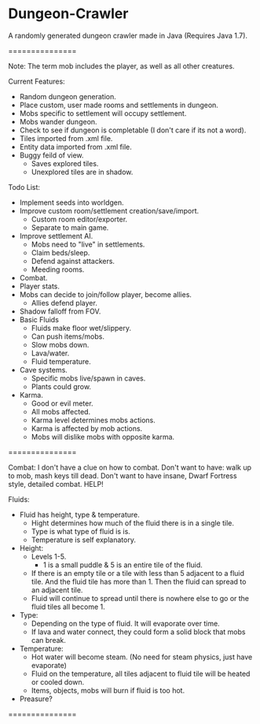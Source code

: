 Dungeon-Crawler
===============

A randomly generated dungeon crawler made in Java (Requires Java 1.7).

===============

Note: The term mob includes the player, as well as all other creatures.

Current Features:
+ Random dungeon generation.
+ Place custom, user made rooms and settlements in dungeon.
+ Mobs specific to settlement will occupy settlement.
+ Mobs wander dungeon.
+ Check to see if dungeon is completable (I don't care if its not a word).
+ Tiles imported from .xml file.
+ Entity data imported from .xml file.
+ Buggy feild of view. 
  + Saves explored tiles.
  + Unexplored tiles are in shadow.

Todo List:
+ Implement seeds into worldgen.
+ Improve custom room/settlement creation/save/import.
  + Custom room editor/exporter.
  + Separate to main game.
+ Improve settlement AI.
  + Mobs need to "live" in settlements.
  + Claim beds/sleep.
  + Defend against attackers.
  + Meeding rooms.
+ Combat.
+ Player stats.
+ Mobs can decide to join/follow player, become allies.
  + Allies defend player.
+ Shadow falloff from FOV.
+ Basic Fluids
  + Fluids make floor wet/slippery.
  + Can push items/mobs.
  + Slow mobs down.
  + Lava/water.
  + Fluid temperature.
+ Cave systems.  
  + Specific mobs live/spawn in caves.
  + Plants could grow.
+ Karma.
  + Good or evil meter.
  + All mobs affected.
  + Karma level determines mobs actions.
  + Karma is affected by mob actions.
  + Mobs will dislike mobs with opposite karma.

===============

Combat:
I don't have a clue on how to combat.
Don't want to have: walk up to mob, mash keys till dead.
Don't want to have insane, Dwarf Fortress style, detailed combat.
HELP!

Fluids:
+ Fluid has height, type & temperature.
  + Hight determines how much of the fluid there is in a single tile.
  + Type is what type of fluid is is.
  + Temperature is self explanatory.
+ Height:
  + Levels 1-5.
    + 1 is a small puddle & 5 is an entire tile of the fluid.
  + If there is an empty tile or a tile with less than 5 adjacent to a fluid tile. And the fluid tile has more than 1. Then the fluid can spread to an adjacent tile.
  + Fluid will continue to spread until there is nowhere else to go or the fluid tiles all become 1.
+ Type:
  + Depending on the type of fluid. It will evaporate over time.
  + If lava and water connect, they could form a solid block that mobs can break.
+ Temperature:
  + Hot water will become steam. (No need for steam physics, just have evaporate)
  + Fluid on the temperature, all tiles adjacent to fluid tile will be heated or cooled down.
  + Items, objects, mobs will burn if fluid is too hot.
+ Preasure?
 
===============
